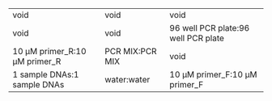 ||||
|----|----|----|
|void|void|void|
|void|void|96 well PCR plate:96 well PCR plate|
|10 μM primer_R:10 μM primer_R|PCR MIX:PCR MIX|void|
|1 sample DNAs:1 sample DNAs|water:water|10 μM primer_F:10 μM primer_F|
